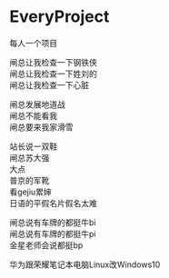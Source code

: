 # EveryProject
每人一个项目

闸总让我检查一下钢铁侠          </br>
闸总让我检查一下姓刘的          </br>
闸总让我检查一下心脏            </br>

闸总发展地道战                 </br>
闸总不能看我                  </br>
闸总要来我家滑雪               </br>

站长说一双鞋          </br>
闸总苏大强            </br>
大点                 </br>
普京的军靴           </br>
看gejiu累婶          </br>
日语的平假名片假名太难 </br>


闸总说有车牌的都挺牛bi  </br>
闸总说有车牌的都挺牛pi  </br>
金星老师会说都挺bp

华为跟荣耀笔记本电脑Linux改Windows10
